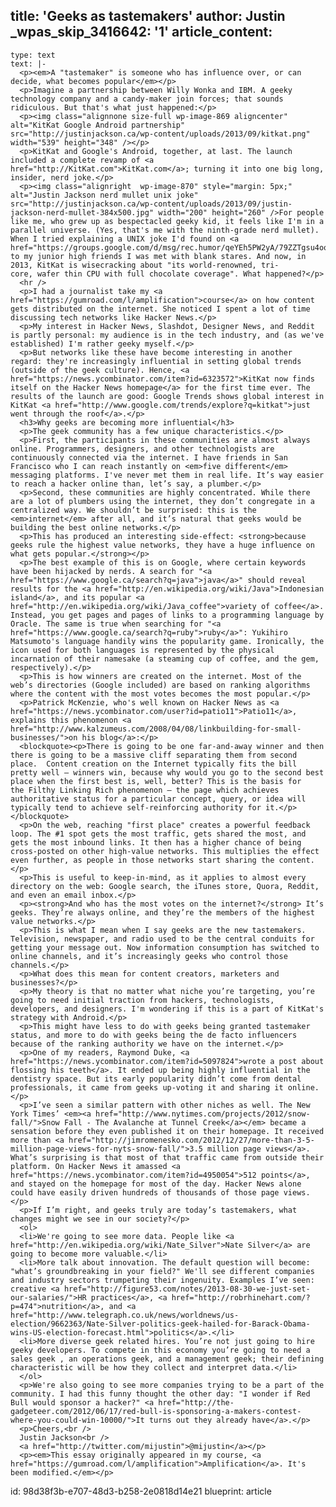 title: 'Geeks as tastemakers'
author: Justin
_wpas_skip_3416642: '1'
article_content:
  -
    type: text
    text: |-
      <p><em>A "tastemaker" is someone who has influence over, or can decide, what becomes popular</em></p>
      <p>Imagine a partnership between Willy Wonka and IBM. A geeky technology company and a candy-maker join forces; that sounds ridiculous. But that's what just happened:</p>
      <p><img class="alignnone size-full wp-image-869 aligncenter" alt="KitKat Google Android partnership" src="http://justinjackson.ca/wp-content/uploads/2013/09/kitkat.png" width="539" height="348" /></p>
      <p>KitKat and Google's Android, together, at last. The launch included a complete revamp of <a href="http://KitKat.com">KitKat.com</a>; turning it into one big long, insider, nerd joke.</p>
      <p><img class="alignright  wp-image-870" style="margin: 5px;" alt="Justin Jackson nerd mullet unix joke" src="http://justinjackson.ca/wp-content/uploads/2013/09/justin-jackson-nerd-mullet-384x500.jpg" width="200" height="260" />For people like me, who grew up as bespectacled geeky kid, it feels like I'm in a parallel universe. (Yes, that's me with the ninth-grade nerd mullet). When I tried explaining a UNIX joke I'd found on <a href="https://groups.google.com/d/msg/rec.humor/qeYEh5PW2yA/79ZZTgsu4ooJ">rec.humor</a> to my junior high friends I was met with blank stares. And now, in 2013, KitKat is wisecracking about "its world-renowned, tri-core, wafer thin CPU with full chocolate coverage". What happened?</p>
      <hr />
      <p>I had a journalist take my <a href="https://gumroad.com/l/amplification">course</a> on how content gets distributed on the internet. She noticed I spent a lot of time discussing tech networks like Hacker News.</p>
      <p>My interest in Hacker News, Slashdot, Designer News, and Reddit is partly personal: my audience is in the tech industry, and (as we've established) I'm rather geeky myself.</p>
      <p>But networks like these have become interesting in another regard: they're increasingly influential in setting global trends (outside of the geek culture). Hence, <a href="https://news.ycombinator.com/item?id=6323572">KitKat now finds itself on the Hacker News homepage</a> for the first time ever. The results of the launch are good: Google Trends shows global interest in KitKat <a href="http://www.google.com/trends/explore?q=kitkat">just went through the roof</a>.</p>
      <h3>Why geeks are becoming more influential</h3>
      <p>The geek community has a few unique characteristics.</p>
      <p>First, the participants in these communities are almost always online. Programmers, designers, and other technologists are continuously connected via the internet. I have friends in San Francisco who I can reach instantly on <em>five different</em> messaging platforms. I've never met them in real life. It’s way easier to reach a hacker online than, let’s say, a plumber.</p>
      <p>Second, these communities are highly concentrated. While there are a lot of plumbers using the internet, they don’t congregate in a centralized way. We shouldn’t be surprised: this is the <em>internet</em> after all, and it’s natural that geeks would be building the best online networks.</p>
      <p>This has produced an interesting side-effect: <strong>because geeks rule the highest value networks, they have a huge influence on what gets popular.</strong></p>
      <p>The best example of this is on Google, where certain keywords have been hijacked by nerds. A search for "<a href="https://www.google.ca/search?q=java">java</a>" should reveal results for the <a href="http://en.wikipedia.org/wiki/Java">Indonesian island</a>, and its popular <a href="http://en.wikipedia.org/wiki/Java_coffee">variety of coffee</a>. Instead, you get pages and pages of links to a programming language by Oracle. The same is true when searching for "<a href="https://www.google.ca/search?q=ruby">ruby</a>": Yukihiro Matsumoto's language handily wins the popularity game. Ironically, the icon used for both languages is represented by the physical incarnation of their namesake (a steaming cup of coffee, and the gem, respectively).</p>
      <p>This is how winners are created on the internet. Most of the web’s directories (Google included) are based on ranking algorithms where the content with the most votes becomes the most popular.</p>
      <p>Patrick McKenzie, who's well known on Hacker News as <a href="https://news.ycombinator.com/user?id=patio11">Patio11</a>, explains this phenomenon <a href="http://www.kalzumeus.com/2008/04/08/linkbuilding-for-small-businesses/">on his blog</a>:</p>
      <blockquote><p>There is going to be one far-and-away winner and then there is going to be a massive cliff separating them from second place.  Content creation on the Internet typically fits the bill pretty well — winners win, because why would you go to the second best place when the first best is, well, better? This is the basis for the Filthy Linking Rich phenomenon — the page which achieves authoritative status for a particular concept, query, or idea will typically tend to achieve self-reinforcing authority for it.</p></blockquote>
      <p>On the web, reaching "first place" creates a powerful feedback loop. The #1 spot gets the most traffic, gets shared the most, and gets the most inbound links. It then has a higher chance of being cross-posted on other high-value networks. This multiplies the effect even further, as people in those networks start sharing the content.</p>
      <p>This is useful to keep-in-mind, as it applies to almost every directory on the web: Google search, the iTunes store, Quora, Reddit, and even an email inbox.</p>
      <p><strong>And who has the most votes on the internet?</strong> It’s geeks. They’re always online, and they’re the members of the highest value networks.</p>
      <p>This is what I mean when I say geeks are the new tastemakers. Television, newspaper, and radio used to be the central conduits for getting your message out. Now information consumption has switched to online channels, and it’s increasingly geeks who control those channels.</p>
      <p>What does this mean for content creators, marketers and businesses?</p>
      <p>My theory is that no matter what niche you’re targeting, you’re going to need initial traction from hackers, technologists, developers, and designers. I'm wondering if this is a part of KitKat's strategy with Android.</p>
      <p>This might have less to do with geeks being granted tastemaker status, and more to do with geeks being the de facto influencers because of the ranking authority we have on the internet.</p>
      <p>One of my readers, Raymond Duke, <a href="https://news.ycombinator.com/item?id=5097824">wrote a post about flossing his teeth</a>. It ended up being highly influential in the dentistry space. But its early popularity didn’t come from dental professionals, it came from geeks up-voting it and sharing it online.</p>
      <p>I’ve seen a similar pattern with other niches as well. The New York Times’ <em><a href="http://www.nytimes.com/projects/2012/snow-fall/">Snow Fall - The Avalanche at Tunnel Creek</a></em> became a sensation before they even published it on their homepage. It received more than <a href="http://jimromenesko.com/2012/12/27/more-than-3-5-million-page-views-for-nyts-snow-fall/">3.5 million page views</a>. What’s surprising is that most of that traffic came from outside their platform. On Hacker News it amassed <a href="https://news.ycombinator.com/item?id=4950054">512 points</a>, and stayed on the homepage for most of the day. Hacker News alone could have easily driven hundreds of thousands of those page views.</p>
      <p>If I’m right, and geeks truly are today’s tastemakers, what changes might we see in our society?</p>
      <ol>
      <li>We're going to see more data. People like <a href="http://en.wikipedia.org/wiki/Nate_Silver">Nate Silver</a> are going to become more valuable.</li>
      <li>More talk about innovation. The default question will become: "what’s groundbreaking in your field?" We'll see different companies and industry sectors trumpeting their ingenuity. Examples I’ve seen: creative <a href="http://figure53.com/notes/2013-08-30-we-just-set-our-salaries/">HR practices</a>, <a href="http://robrhinehart.com/?p=474">nutrition</a>, and <a href="http://www.telegraph.co.uk/news/worldnews/us-election/9662363/Nate-Silver-politics-geek-hailed-for-Barack-Obama-wins-US-election-forecast.html">politics</a>.</li>
      <li>More diverse geek related hires. You’re not just going to hire geeky developers. To compete in this economy you’re going to need a sales geek , an operations geek, and a management geek; their defining characteristic will be how they collect and interpret data.</li>
      </ol>
      <p>We're also going to see more companies trying to be a part of the community. I had this funny thought the other day: "I wonder if Red Bull would sponsor a hacker?" <a href="http://the-gadgeteer.com/2012/06/17/red-bull-is-sponsoring-a-makers-contest-where-you-could-win-10000/">It turns out they already have</a>.</p>
      <p>Cheers,<br />
      Justin Jackson<br />
      <a href="http://twitter.com/mijustin">@mijustin</a></p>
      <p><em>This essay originally appeared in my course, <a href="https://gumroad.com/l/amplification">Amplification</a>. It's been modified.</em></p>
id: 98d38f3b-e707-48d3-b258-2e0818d14e21
blueprint: article
